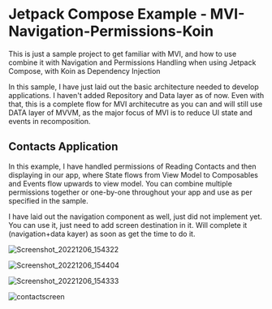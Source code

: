 # Jetpack Compose Example - MVI-Navigation-Permissions-Koin

This is just a sample project to get familiar with MVI, and how to use combine it with Navigation and Permissions Handling when using Jetpack Compose, with Koin as Dependency Injection

In this sample, I have just laid out the basic architecture needed to develop applications. I haven't added Repository and Data layer as of now. Even with that, this is a complete flow for MVI architecutre as you can and will still use DATA layer of MVVM, as the major focus of MVI is to reduce UI state and events in recomposition. 


## Contacts Application

In this example, I have handled permissions of Reading Contacts and then displaying in our app, where State flows from View Model to Composables and Events flow upwards to view model. 
You can combine multiple permissions together or one-by-one throughout your app and use as per specified in the sample. 

I have laid out the navigation component as well, just did not implement yet. You can use it, just need to add screen destination in it. Will complete it (navigation+data kayer) as soon as get the time to do it.

![Screenshot_20221206_154322](https://user-images.githubusercontent.com/28254327/205894459-1b0bd455-1d75-45a2-b294-8694ad61fd64.png)

![Screenshot_20221206_154404](https://user-images.githubusercontent.com/28254327/205894483-7a754c97-0691-4982-b5b9-f6c0f4c90b08.png)

![Screenshot_20221206_154333](https://user-images.githubusercontent.com/28254327/205894505-0865f388-2ab2-4ef2-acb6-236e3d5cadc3.png)

![contactscreen](https://user-images.githubusercontent.com/28254327/205894549-f89f25a6-535f-4acb-82e3-cf9c5caa8d66.PNG)

